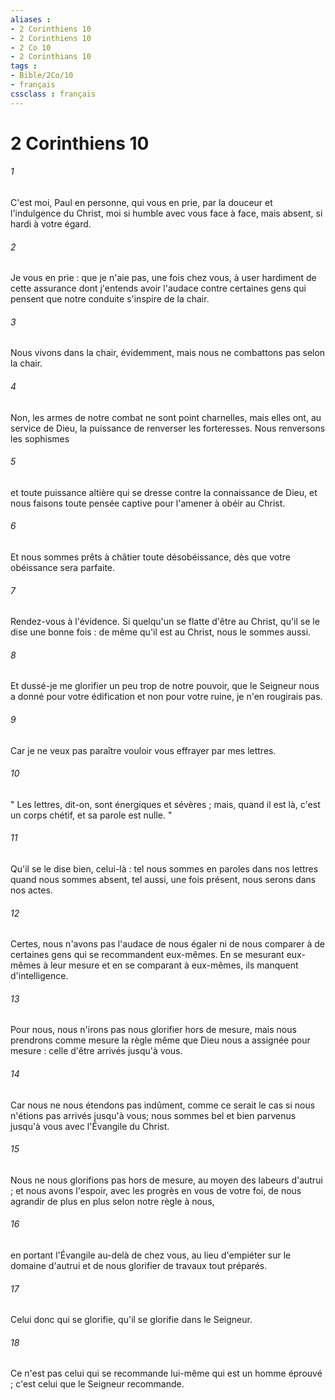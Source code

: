 ```yaml
---
aliases : 
- 2 Corinthiens 10
- 2 Corinthiens 10
- 2 Co 10
- 2 Corinthians 10
tags : 
- Bible/2Co/10
- français
cssclass : français
---
```


# 2 Corinthiens 10

###### 1
C'est moi, Paul en personne, qui vous en prie, par la douceur et l'indulgence du Christ, moi si humble avec vous face à face, mais absent, si hardi à votre égard. 
###### 2
Je vous en prie : que je n'aie pas, une fois chez vous, à user hardiment de cette assurance dont j'entends avoir l'audace contre certaines gens qui pensent que notre conduite s'inspire de la chair. 
###### 3
Nous vivons dans la chair, évidemment, mais nous ne combattons pas selon la chair. 
###### 4
Non, les armes de notre combat ne sont point charnelles, mais elles ont, au service de Dieu, la puissance de renverser les forteresses. Nous renversons les sophismes 
###### 5
et toute puissance altière qui se dresse contre la connaissance de Dieu, et nous faisons toute pensée captive pour l'amener à obéir au Christ. 
###### 6
Et nous sommes prêts à châtier toute désobéissance, dès que votre obéissance sera parfaite. 
###### 7
Rendez-vous à l'évidence. Si quelqu'un se flatte d'être au Christ, qu'il se le dise une bonne fois : de même qu'il est au Christ, nous le sommes aussi. 
###### 8
Et dussé-je me glorifier un peu trop de notre pouvoir, que le Seigneur nous a donné pour votre édification et non pour votre ruine, je n'en rougirais pas. 
###### 9
Car je ne veux pas paraître vouloir vous effrayer par mes lettres. 
###### 10
" Les lettres, dit-on, sont énergiques et sévères ; mais, quand il est là, c'est un corps chétif, et sa parole est nulle. " 
###### 11
Qu'il se le dise bien, celui-là : tel nous sommes en paroles dans nos lettres quand nous sommes absent, tel aussi, une fois présent, nous serons dans nos actes. 
###### 12
Certes, nous n'avons pas l'audace de nous égaler ni de nous comparer à de certaines gens qui se recommandent eux-mêmes. En se mesurant eux-mêmes à leur mesure et en se comparant à eux-mêmes, ils manquent d'intelligence. 
###### 13
Pour nous, nous n'irons pas nous glorifier hors de mesure, mais nous prendrons comme mesure la règle même que Dieu nous a assignée pour mesure : celle d'être arrivés jusqu'à vous. 
###### 14
Car nous ne nous étendons pas indûment, comme ce serait le cas si nous n'étions pas arrivés jusqu'à vous; nous sommes bel et bien parvenus jusqu'à vous avec l'Évangile du Christ. 
###### 15
Nous ne nous glorifions pas hors de mesure, au moyen des labeurs d'autrui ; et nous avons l'espoir, avec les progrès en vous de votre foi, de nous agrandir de plus en plus selon notre règle à nous, 
###### 16
en portant l'Évangile au-delà de chez vous, au lieu d'empiéter sur le domaine d'autrui et de nous glorifier de travaux tout préparés. 
###### 17
Celui donc qui se glorifie, qu'il se glorifie dans le Seigneur. 
###### 18
Ce n'est pas celui qui se recommande lui-même qui est un homme éprouvé ; c'est celui que le Seigneur recommande. 
